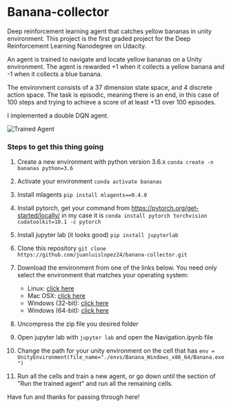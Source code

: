 # Banana-collector
Deep reinforcement learning agent that catches yellow bananas in unity environment. This project is the first graded project for the Deep Reinforcement Learning Nanodegree on Udacity.

An agent is trained to navigate and locate yellow bananas on a Unity environment. The agent is rewarded +1 when it collects a yellow banana and -1 when it collects a blue banana. 

The environment consists of a 37 dimension state space, and 4 discrete action space. The task is episodic, meaning there is an end, in this case of 100 steps and trying to achieve a score of at least +13 over 100 episodes.

I implemented a double DQN agent.


[//]: # (Image References)

[image1]: https://user-images.githubusercontent.com/10624937/42135619-d90f2f28-7d12-11e8-8823-82b970a54d7e.gif "Trained Agent"

![Trained Agent][image1]

### Steps to get this thing going
1. Create a new environment with python version 3.6.x `conda create -n bananas python=3.6`
2. Activate your environment `conda activate bananas`
3. Install mlagents `pip install mlagents==0.4.0`
4. Install pytorch, get your command from https://pytorch.org/get-started/locally/ in my case it is `conda install pytorch torchvision cudatoolkit=10.1 -c pytorch`
5. Install jupyter lab (it looks good) `pip install jupyterlab`
6. Clone this repository `git clone https://github.com/juanluislopez24/banana-collector.git`
7. Download the environment from one of the links below.  You need only select the environment that matches your operating system:
    - Linux: [click here](https://s3-us-west-1.amazonaws.com/udacity-drlnd/P1/Banana/Banana_Linux.zip)
    - Mac OSX: [click here](https://s3-us-west-1.amazonaws.com/udacity-drlnd/P1/Banana/Banana.app.zip)
    - Windows (32-bit): [click here](https://s3-us-west-1.amazonaws.com/udacity-drlnd/P1/Banana/Banana_Windows_x86.zip)
    - Windows (64-bit): [click here](https://s3-us-west-1.amazonaws.com/udacity-drlnd/P1/Banana/Banana_Windows_x86_64.zip)

8. Uncompress the zip file you desired folder

9. Open jupyter lab with `jupyter lab` and open the Navigation.ipynb file
10. Change the path for your unity environment on the cell that has `env = UnityEnvironment(file_name="./envs/Banana_Windows_x86_64/Banana.exe")`
11. Run all the cells and train a new agent, or go down until the section of "Run the trained agent" and run all the remaining cells.


Have fun and thanks for passing through here!
